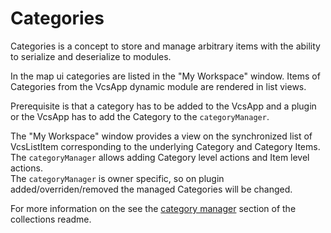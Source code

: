 # Categories

Categories is a concept to store and manage arbitrary items with the ability to serialize and deserialize to modules.

In the map ui categories are listed in the "My Workspace" window.
Items of Categories from the VcsApp dynamic module are rendered in list views.

Prerequisite is that a category has to be added to the VcsApp and a plugin or the VcsApp has
to add the Category to the `categoryManager`.

The "My Workspace" window provides a view on the synchronized list of VcsListItem corresponding to the underlying Category and
Category Items. The `categoryManager` allows adding Category level actions and Item level actions.  
The `categoryManager` is owner specific, so on plugin added/overriden/removed the managed Categories will be changed.

For more information on the see the [category manager](./COLLECTIONS.md#categorymanager) section of the collections readme.
